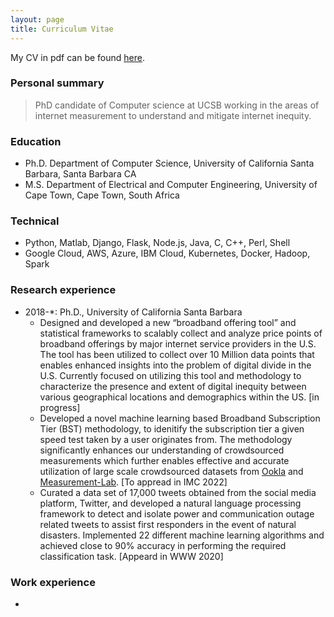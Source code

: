```yaml
---
layout: page
title: Curriculum Vitae
---
```


My CV in pdf can be found [here]({{site.baseurl}}/pdfs/UPaul_resume.pdf).
### Personal summary

> PhD candidate of Computer science at UCSB working in the areas of internet measurement to understand and mitigate internet inequity.

### Education
- Ph.D. Department of Computer Science, University of California Santa Barbara, Santa Barbara CA
- M.S. Department of Electrical and Computer Engineering, University of Cape Town, Cape Town, South Africa


### Technical

- Python, Matlab, Django, Flask, Node.js, Java, C, C++, Perl, Shell
- Google Cloud, AWS, Azure, IBM Cloud, Kubernetes, Docker, Hadoop, Spark

### Research experience

- 2018-*: Ph.D., University of California Santa Barbara
    - Designed and developed a new “broadband offering tool” and statistical frameworks to scalably
    collect and analyze price points of broadband offerings by major internet service providers in the U.S. The tool has been utilized to collect over 10 Million data points that enables enhanced insights into the problem
    of digital divide in the U.S. Currently focused on utilizing this tool and methodology to characterize the
    presence and extent of digital inequity between various geographical locations and demographics
    within the US. [in progress]
    - Developed a novel machine learning based Broadband Subscription Tier (BST) methodology, to idenitify the subscription tier a  given speed test taken by a user originates from. The methodology significantly enhances our understanding of crowdsourced measurements which further enables effective and accurate utilization of large scale crowdsourced datasets from [Ookla](https://www.speedtest.net/) and [Measurement-Lab](https://speed.measurementlab.net/#/). [To appread in IMC 2022]
    - Curated a data set of 17,000 tweets obtained from the social media platform, Twitter, and developed a natural language processing framework to detect and isolate power and communication outage related tweets to assist first responders in the event of natural disasters. Implemented 22 different machine learning algorithms and achieved close to 90% accuracy in performing the required classification task. [Appeard in WWW 2020]


### Work experience
-

